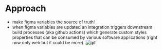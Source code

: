 <!-- section-title: 3 - Approach -->

# Approach
- make figma variables the source of truth!
- when figma variables are updated an integration triggers downstream build processes (aka github actions) which generate custom styles properties that can be consumed by various software applications (right now only web but it could be more).
![gif](https://media.giphy.com/media/v1.Y2lkPTc5MGI3NjExdWxndTdtcGE1YzZsaDV1bXI3dTY0eDdkNjVxN2E0Njc2ejN5eWQwOCZlcD12MV9pbnRlcm5hbF9naWZfYnlfaWQmY3Q9Zw/3ohfFD8ZcTQinlUmek/giphy.gif)

